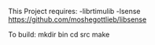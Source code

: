 This Project requires:
-librtimulib
-lsense https://github.com/moshegottlieb/libsense

To build:
mkdir bin
cd src
make
